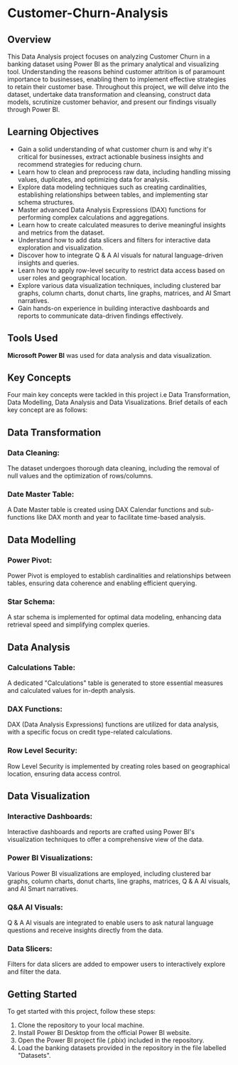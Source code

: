 # Customer-Churn-Analysis

## Overview

This Data Analysis project focuses on analyzing Customer Churn in a banking dataset using Power BI as the primary analytical and visualizing tool. Understanding the reasons behind customer attrition is of paramount importance to businesses, enabling them to implement effective strategies to retain their customer base. Throughout this project, we will delve into the dataset, undertake data transformation and cleansing, construct data models, scrutinize customer behavior, and present our findings visually through Power BI.

## Learning Objectives

* Gain a solid understanding of what customer churn is and why it's critical for businesses, extract actionable business insights and recommend strategies for reducing churn.
* Learn how to clean and preprocess raw data, including handling missing values, duplicates, and optimizing data for analysis.
* Explore data modeling techniques such as creating cardinalities, establishing relationships between tables, and implementing star schema structures.
* Master advanced Data Analysis Expressions (DAX) functions for performing complex calculations and aggregations.
* Learn how to create calculated measures to derive meaningful insights and metrics from the dataset.
* Understand how to add data slicers and filters for interactive data exploration and visualization.
* Discover how to integrate Q & A AI visuals for natural language-driven insights and queries.
* Learn how to apply row-level security to restrict data access based on user roles and geographical location.
* Explore various data visualization techniques, including clustered bar graphs, column charts, donut charts, line graphs, matrices, and AI Smart narratives.
* Gain hands-on experience in building interactive dashboards and reports to communicate data-driven findings effectively.

## Tools Used

**Microsoft Power BI** was used for data analysis and data visualization.

## Key Concepts

Four main key concepts were tackled in this project i.e Data Transformation, Data Modelling, Data Analysis and Data Visualizations. Brief details of each key concept are as follows:

## Data Transformation
### Data Cleaning:
The dataset undergoes thorough data cleaning, including the removal of null values and the optimization of rows/columns.

### Date Master Table:
A Date Master table is created using DAX Calendar functions and sub-functions like DAX month and year to facilitate time-based analysis.

## Data Modelling
### Power Pivot:
Power Pivot is employed to establish cardinalities and relationships between tables, ensuring data coherence and enabling efficient querying.

### Star Schema:
A star schema is implemented for optimal data modeling, enhancing data retrieval speed and simplifying complex queries.

## Data Analysis
### Calculations Table:
A dedicated "Calculations" table is generated to store essential measures and calculated values for in-depth analysis.

### DAX Functions:
DAX (Data Analysis Expressions) functions are utilized for data analysis, with a specific focus on credit type-related calculations.

### Row Level Security:
Row Level Security is implemented by creating roles based on geographical location, ensuring data access control.

## Data Visualization
### Interactive Dashboards:
Interactive dashboards and reports are crafted using Power BI's visualization techniques to offer a comprehensive view of the data.

### Power BI Visualizations:
Various Power BI visualizations are employed, including clustered bar graphs, column charts, donut charts, line graphs, matrices, Q & A AI visuals, and AI Smart narratives.

### Q&A AI Visuals:
Q & A AI visuals are integrated to enable users to ask natural language questions and receive insights directly from the data.

### Data Slicers:
Filters for data slicers are added to empower users to interactively explore and filter the data.

## Getting Started
To get started with this project, follow these steps:
1. Clone the repository to your local machine.
2. Install Power BI Desktop from the official Power BI website.
3. Open the Power BI project file (.pbix) included in the repository.
4. Load the banking datasets provided in the repository in the file labelled "Datasets".

